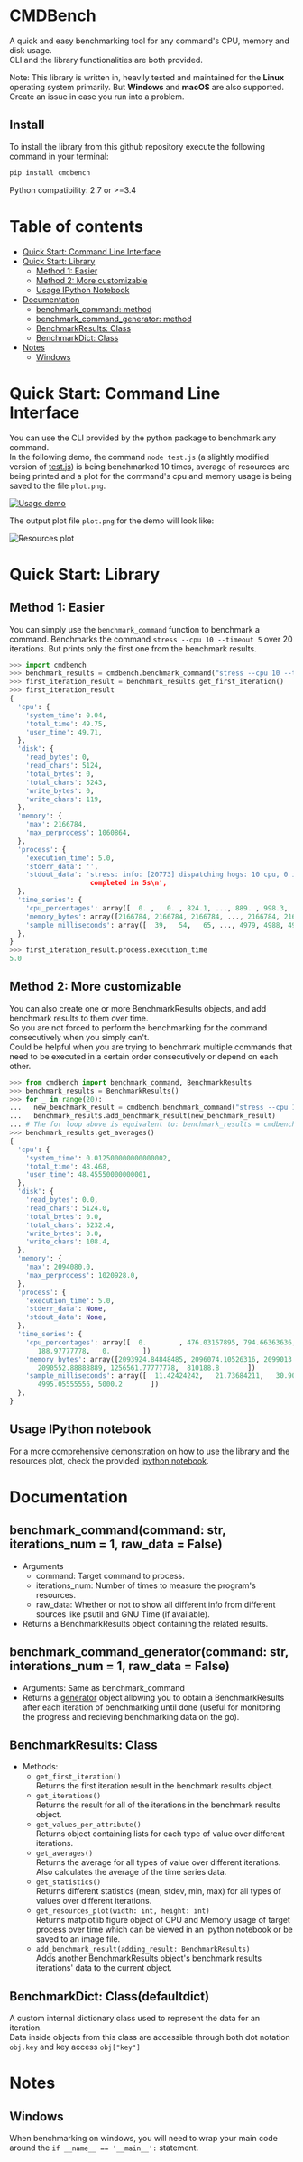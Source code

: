# CMDBench
A quick and easy benchmarking tool for any command's CPU, memory and disk usage.  
CLI and the library functionalities are both provided.  

Note: This library is written in, heavily tested and maintained for the **Linux** operating system primarily. But **Windows** and **macOS** are also supported. Create an issue in case you run into a problem. 
## Install
To install the library from this github repository execute the following command in your terminal: 
```bash
pip install cmdbench
```
Python compatibility: 2.7 or >=3.4
# Table of contents
   * [Quick Start: Command Line Interface](#quick-start-command-line-interface)
   * [Quick Start: Library](#quick-start-library)
      * [Method 1: Easier](#method-1-easier)
      * [Method 2: More customizable](#method-2-more-customizable)
      * [Usage IPython Notebook](#usage-ipython-notebook)
   * [Documentation](#documentation)
      * [benchmark_command: method](#benchmark_commandcommand-str-iterations_num--1-raw_data--false)
      * [benchmark_command_generator: method](#benchmark_command_generatorcommand-str-interations_num--1-raw_data--false)
      * [BenchmarkResults: Class](#benchmarkresults-class)
      * [BenchmarkDict: Class](#benchmarkdict-classdefaultdict)
   * [Notes](#notes)
      * [Windows](#windows)
      
# Quick Start: Command Line Interface
You can use the CLI provided by the python package to benchmark any command.  
In the following demo, the command `node test.js` (a slightly modified version of [test.js](test.js)) is being benchmarked 10 times, average of resources are being printed and a plot for the command's cpu and memory usage is being saved to the file `plot.png`.  

[![Usage demo](https://github.com/manzik/cmdbench/raw/master/resources/cmdbench.svg?sanitize=true)](https://asciinema.org/a/25Juo57eeSrNVJPa7rJiokW78)  

The output plot file `plot.png` for the demo will look like:  

![Resources plot](https://github.com/manzik/cmdbench/raw/master/resources/plot.png)  

# Quick Start: Library  

## Method 1: Easier  
You can simply use the `benchmark_command` function to benchmark a command.
Benchmarks the command `stress --cpu 10 --timeout 5` over 20 iterations. But prints only the first one from the benchmark results.
```python
>>> import cmdbench
>>> benchmark_results = cmdbench.benchmark_command("stress --cpu 10 --timeout 5", iterations_num = 20)
>>> first_iteration_result = benchmark_results.get_first_iteration()
>>> first_iteration_result
{
  'cpu': {
    'system_time': 0.04,
    'total_time': 49.75,
    'user_time': 49.71,
  },
  'disk': {
    'read_bytes': 0,
    'read_chars': 5124,
    'total_bytes': 0,
    'total_chars': 5243,
    'write_bytes': 0,
    'write_chars': 119,
  },
  'memory': {
    'max': 2166784,
    'max_perprocess': 1060864,
  },
  'process': {
    'execution_time': 5.0,
    'stderr_data': '',
    'stdout_data': 'stress: info: [20773] dispatching hogs: 10 cpu, 0 io, 0 vm, 0 hdd\n\nstress: info: [20773] successful run
                    completed in 5s\n',
  },
  'time_series': {
    'cpu_percentages': array([  0. ,   0. , 824.1, ..., 889. , 998.3,   0. ])
    'memory_bytes': array([2166784, 2166784, 2166784, ..., 2166784, 2166784, 1060864])
    'sample_milliseconds': array([  39,   54,   65, ..., 4979, 4988, 4997])
  },
}
>>> first_iteration_result.process.execution_time
5.0
```
## Method 2: More customizable  
You can also create one or more BenchmarkResults objects, and add benchmark results to them over time.  
So you are not forced to perform the benchmarking for the command consecutively when you simply can't.  
Could be helpful when you are trying to benchmark multiple commands that need to be executed in a certain order consecutively or depend on each other.
```python
>>> from cmdbench import benchmark_command, BenchmarkResults
>>> benchmark_results = BenchmarkResults()
>>> for _ in range(20):
...   new_benchmark_result = cmdbench.benchmark_command("stress --cpu 10 --timeout 5")
...   benchmark_results.add_benchmark_result(new_benchmark_result)
... # The for loop above is equivalent to: benchmark_results = cmdbench.benchmark_command("stress --cpu 10 --timeout 5", iterations_num = 20)
>>> benchmark_results.get_averages()
{
  'cpu': {
    'system_time': 0.012500000000000002,
    'total_time': 48.468,
    'user_time': 48.45550000000001,
  },
  'disk': {
    'read_bytes': 0.0,
    'read_chars': 5124.0,
    'total_bytes': 0.0,
    'total_chars': 5232.4,
    'write_bytes': 0.0,
    'write_chars': 108.4,
  },
  'memory': {
    'max': 2094080.0,
    'max_perprocess': 1020928.0,
  },
  'process': {
    'execution_time': 5.0,
    'stderr_data': None,
    'stdout_data': None,
  },
  'time_series': {
    'cpu_percentages': array([  0.        , 476.03157895, 794.66363636, ..., 976.05555556,
       188.97777778,   0.        ])
    'memory_bytes': array([2093924.84848485, 2096074.10526316, 2099013.81818182, ...,
       2090552.88888889, 1256561.77777778,  810188.8       ])
    'sample_milliseconds': array([  11.42424242,   21.73684211,   30.90909091, ..., 4986.44444444,
       4995.05555556, 5000.2       ])
  },
}
```
## Usage IPython notebook  
For a more comprehensive demonstration on how to use the library and the resources plot, check the provided [ipython notebook](benchmark-usage.ipynb). 

# Documentation  

## benchmark_command(command: str, iterations_num = 1, raw_data = False)  
  - Arguments
    - command: Target command to process.
    - iterations_num: Number of times to measure the program's resources.
    - raw_data: Whether or not to show all different info from different sources like psutil and GNU Time (if available).
  - Returns a BenchmarkResults object containing the related results.

## benchmark_command_generator(command: str, interations_num = 1, raw_data = False)
  - Arguments: Same as benchmark_command
  - Returns a [generator](https://wiki.python.org/moin/Generators) object allowing you to obtain a BenchmarkResults after each iteration of benchmarking until done (useful for monitoring the progress and recieving benchmarking data on the go).

## BenchmarkResults: Class
  - Methods:
    - `get_first_iteration()`  
      Returns the first iteration result in the benchmark results object.
    - `get_iterations()`  
      Returns the result for all of the iterations in the benchmark results object.
    - `get_values_per_attribute()`  
      Returns object containing lists for each type of value over different iterations. 
    - `get_averages()`  
      Returns the average for all types of value over different iterations. Also calculates the average of the time series data.
    - `get_statistics()`  
      Returns different statistics (mean, stdev, min, max) for all types of values over different iterations.
    - `get_resources_plot(width: int, height: int)`  
      Returns matplotlib figure object of CPU and Memory usage of target process over time which can be viewed in an ipython notebook or be saved to an image file.
    - `add_benchmark_result(adding_result: BenchmarkResults)`  
      Adds another BenchmarkResults object's benchmark results iterations' data to the current object.

## BenchmarkDict: Class(defaultdict)
  A custom internal dictionary class used to represent the data for an iteration.  
  Data inside objects from this class are accessible through both dot notation `obj.key` and key access `obj["key"]`

# Notes

## Windows
When benchmarking on windows, you will need to wrap your main code around the `if __name__ == '__main__':` statement.
